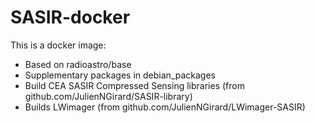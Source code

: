 # SASIR-docker

This is a docker image:

* Based on radioastro/base
* Supplementary packages in debian_packages
* Build CEA SASIR Compressed Sensing libraries (from github.com/JulienNGirard/SASIR-library)
* Builds LWimager (from github.com/JulienNGirard/LWimager-SASIR)
